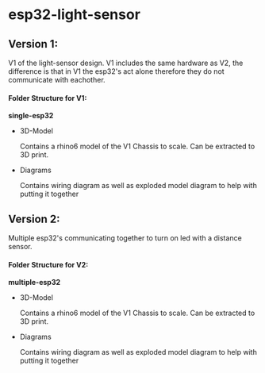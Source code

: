 # esp32-light-sensor


## Version 1:
V1 of the light-sensor design. V1 includes the same hardware as V2, the difference is that in V1 the esp32's act alone therefore they do not communicate with eachother. 
#### Folder Structure for V1:
**single-esp32**
- 3D-Model

    Contains a rhino6 model of the V1 Chassis to scale. Can be extracted to 3D print.
- Diagrams 

    Contains wiring diagram as well as exploded model diagram to help with putting it together





## Version 2:
Multiple esp32's communicating together to turn on led with a distance sensor. 
#### Folder Structure for V2:
**multiple-esp32**
- 3D-Model

    Contains a rhino6 model of the V1 Chassis to scale. Can be extracted to 3D print.
- Diagrams 

    Contains wiring diagram as well as exploded model diagram to help with putting it together